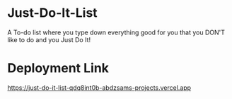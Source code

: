 # Just-Do-It-List
A To-do list where you type down everything good for you that you DON'T like to do and you Just Do It!

# Deployment Link
https://just-do-it-list-qdq8int0b-abdzsams-projects.vercel.app
